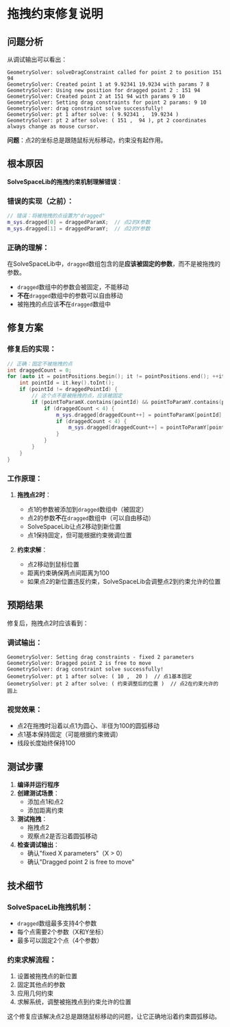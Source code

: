 # 拖拽约束修复说明

## 问题分析

从调试输出可以看出：
```
GeometrySolver: solveDragConstraint called for point 2 to position 151 94
GeometrySolver: Created point 1 at 9.92341 19.9234 with params 7 8
GeometrySolver: Using new position for dragged point 2 : 151 94
GeometrySolver: Created point 2 at 151 94 with params 9 10
GeometrySolver: Setting drag constraints for point 2 params: 9 10
GeometrySolver: drag constraint solve successfully!
GeometrySolver: pt 1 after solve: ( 9.92341 ,  19.9234 )
GeometrySolver: pt 2 after solve: ( 151 ,  94 ), pt 2 coordinates always change as mouse cursor.
```

**问题**：点2的坐标总是跟随鼠标光标移动，约束没有起作用。

## 根本原因

**SolveSpaceLib的拖拽约束机制理解错误**：

### 错误的实现（之前）：
```cpp
// 错误：将被拖拽的点设置为"dragged"
m_sys.dragged[0] = draggedParamX;  // 点2的X参数
m_sys.dragged[1] = draggedParamY;  // 点2的Y参数
```

### 正确的理解：
在SolveSpaceLib中，`dragged`数组包含的是**应该被固定的参数**，而不是被拖拽的参数。

- `dragged`数组中的参数会被固定，不能移动
- **不在**`dragged`数组中的参数可以自由移动
- 被拖拽的点应该**不**在`dragged`数组中

## 修复方案

### 修复后的实现：
```cpp
// 正确：固定不被拖拽的点
int draggedCount = 0;
for (auto it = pointPositions.begin(); it != pointPositions.end(); ++it) {
    int pointId = it.key().toInt();
    if (pointId != draggedPointId) {
        // 这个点不是被拖拽的点，应该被固定
        if (pointToParamX.contains(pointId) && pointToParamY.contains(pointId)) {
            if (draggedCount < 4) {
                m_sys.dragged[draggedCount++] = pointToParamX[pointId];
                if (draggedCount < 4) {
                    m_sys.dragged[draggedCount++] = pointToParamY[pointId];
                }
            }
        }
    }
}
```

### 工作原理：

1. **拖拽点2时**：
   - 点1的参数被添加到`dragged`数组中（被固定）
   - 点2的参数**不**在`dragged`数组中（可以自由移动）
   - SolveSpaceLib让点2移动到新位置
   - 点1保持固定，但可能根据约束微调位置

2. **约束求解**：
   - 点2移动到鼠标位置
   - 距离约束确保两点间距离为100
   - 如果点2的新位置违反约束，SolveSpaceLib会调整点2到约束允许的位置

## 预期结果

修复后，拖拽点2时应该看到：

### 调试输出：
```
GeometrySolver: Setting drag constraints - fixed 2 parameters
GeometrySolver: Dragged point 2 is free to move
GeometrySolver: drag constraint solve successfully!
GeometrySolver: pt 1 after solve: ( 10 ,  20 )  // 点1基本固定
GeometrySolver: pt 2 after solve: ( 约束调整后的位置 )  // 点2在约束允许的圆上
```

### 视觉效果：
- 点2在拖拽时沿着以点1为圆心、半径为100的圆弧移动
- 点1基本保持固定（可能根据约束微调）
- 线段长度始终保持100

## 测试步骤

1. **编译并运行程序**
2. **创建测试场景**：
   - 添加点1和点2
   - 添加距离约束
3. **测试拖拽**：
   - 拖拽点2
   - 观察点2是否沿着圆弧移动
4. **检查调试输出**：
   - 确认"fixed X parameters"（X > 0）
   - 确认"Dragged point 2 is free to move"

## 技术细节

### SolveSpaceLib拖拽机制：
- `dragged`数组最多支持4个参数
- 每个点需要2个参数（X和Y坐标）
- 最多可以固定2个点（4个参数）

### 约束求解流程：
1. 设置被拖拽点的新位置
2. 固定其他点的参数
3. 应用几何约束
4. 求解系统，调整被拖拽点到约束允许的位置

这个修复应该解决点2总是跟随鼠标移动的问题，让它正确地沿着约束圆弧移动。
